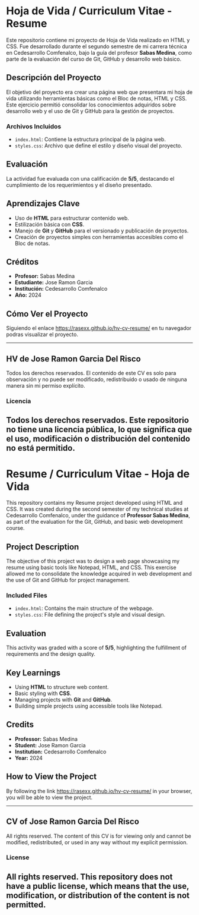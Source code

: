 # Hoja de Vida / Curriculum Vitae - Resume

Este repositorio contiene mi proyecto de Hoja de Vida realizado en HTML y CSS. Fue desarrollado durante el segundo semestre de mi carrera técnica en Cedesarrollo Comfenalco, bajo la guía del profesor **Sabas Medina**, como parte de la evaluación del curso de Git, GitHub y desarrollo web básico.

## Descripción del Proyecto

El objetivo del proyecto era crear una página web que presentara mi hoja de vida utilizando herramientas básicas como el Bloc de notas, HTML y CSS. Este ejercicio permitió consolidar los conocimientos adquiridos sobre desarrollo web y el uso de Git y GitHub para la gestión de proyectos.

### Archivos Incluidos

- `index.html`: Contiene la estructura principal de la página web.
- `styles.css`: Archivo que define el estilo y diseño visual del proyecto.

## Evaluación

La actividad fue evaluada con una calificación de **5/5**, destacando el cumplimiento de los requerimientos y el diseño presentado.

## Aprendizajes Clave

- Uso de **HTML** para estructurar contenido web.
- Estilización básica con **CSS**.
- Manejo de **Git** y **GitHub** para el versionado y publicación de proyectos.
- Creación de proyectos simples con herramientas accesibles como el Bloc de notas.

## Créditos

- **Profesor:** Sabas Medina
- **Estudiante:** Jose Ramon Garcia
- **Institución:** Cedesarrollo Comfenalco  
- **Año:** 2024

## Cómo Ver el Proyecto

Siguiendo el enlace https://rasexx.github.io/hv-cv-resume/ en tu navegador podras visualizar el proyecto.

---
## HV de Jose Ramon Garcia Del Risco

Todos los derechos reservados. El contenido de este CV es solo para observación y no puede ser modificado, redistribuido o usado de ninguna manera sin mi permiso explícito.

### Licencia

**Todos los derechos reservados**. Este repositorio no tiene una licencia pública, lo que significa que el uso, modificación o distribución del contenido no está permitido.
---

# Resume / Curriculum Vitae - Hoja de Vida

This repository contains my Resume project developed using HTML and CSS. It was created during the second semester of my technical studies at Cedesarrollo Comfenalco, under the guidance of **Professor Sabas Medina**, as part of the evaluation for the Git, GitHub, and basic web development course.

## Project Description

The objective of this project was to design a web page showcasing my resume using basic tools like Notepad, HTML, and CSS. This exercise allowed me to consolidate the knowledge acquired in web development and the use of Git and GitHub for project management.

### Included Files

- `index.html`: Contains the main structure of the webpage.
- `styles.css`: File defining the project's style and visual design.

## Evaluation

This activity was graded with a score of **5/5**, highlighting the fulfillment of requirements and the design quality.

## Key Learnings

- Using **HTML** to structure web content.
- Basic styling with **CSS**.
- Managing projects with **Git** and **GitHub**.
- Building simple projects using accessible tools like Notepad.

## Credits

- **Professor:** Sabas Medina
- **Student:** Jose Ramon Garcia
- **Institution:** Cedesarrollo Comfenalco  
- **Year:** 2024

## How to View the Project

By following the link https://rasexx.github.io/hv-cv-resume/ in your browser, you will be able to view the project.

---
## CV of Jose Ramon Garcia Del Risco
All rights reserved. The content of this CV is for viewing only and cannot be modified, redistributed, or used in any way without my explicit permission.

### License
**All rights reserved**. This repository does not have a public license, which means that the use, modification, or distribution of the content is not permitted.
---


